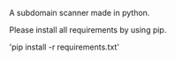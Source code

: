 A subdomain scanner made in python.

Please install all requirements by using pip.

'pip install -r requirements.txt'
